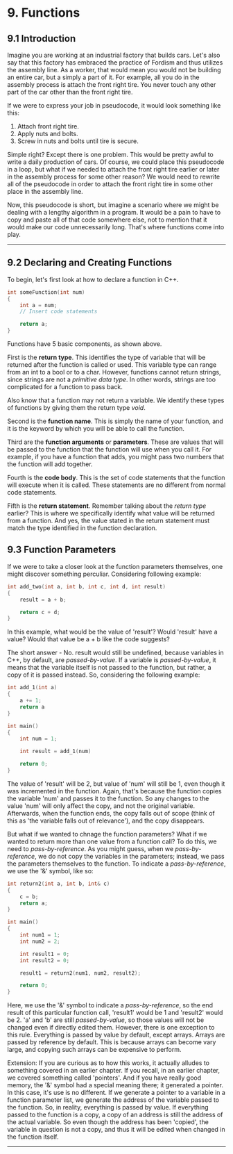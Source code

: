 # 9. Functions

## 9.1 Introduction

Imagine you are working at an industrial factory that builds cars. Let's also say that
this factory has embraced the practice of Fordism and thus utilizes the assembly line.
As a worker, that would mean you would not be building an entire car, but a simply a part
of it. For example, all you do in the assembly process is attach the front right tire. 
You never touch any other part of the car other than the front right tire.

If we were to express your job in pseudocode, it would look something like this:

1. Attach front right tire.
2. Apply nuts and bolts.
3. Screw in nuts and bolts until tire is secure.

Simple right? Except there is one problem. This would be pretty awful to write a daily 
production of cars. Of course, we could place this pseudocode in a loop, but what if we
needed to attach the front right tire earlier or later in the assembly process for some
other reason? We would need to rewrite all of the pseudocode in order to attach the 
front right tire in some other place in the assembly line.

Now, this pseudocode is short, but imagine a scenario where we might be dealing with a 
lengthy algorithm in a program. It would be a pain to have to copy and paste all of that
code somewhere else, not to mention that it would make our code unnecessarily long. That's
where functions come into play.

---

## 9.2 Declaring and Creating Functions

To begin, let's first look at how to declare a function in C++.

```C++
int someFunction(int num)
{
    int a = num;
    // Insert code statements

    return a;
}
```

Functions have 5 basic components, as shown above.

First is the **return type**. This identifies the type of variable that will be returned 
after the function is called or used. This variable type can range from an int to a bool 
or to a char. However, functions cannot return strings, since strings are not a *primitive*
*data type*. In other words, strings are too complicated for a function to pass back.

Also know that a function may not return a variable. We identify these types of functions by
giving them the return type *void*. 

Second is the **function name**. This is simply the name of your function, and it is the
keyword by which you will be able to call the function.

Third are the **function arguments** or **parameters**. These are values that will be passed
to the function that the function will use when you call it. For example, if you have a
function that adds, you might pass two numbers that the function will add together.

Fourth is the **code body**. This is the set of code statements that the function will execute
when it is called. These statements are no different from normal code statements.

Fifth is the **return statement**. Remember talking about the *return type* earlier? This is 
where we specifically identify what value will be returned from a function. And yes, the 
value stated in the return statement must match the type identified in the function declaration.

## 9.3 Function Parameters

If we were to take a closer look at the function parameters themselves, one might discover
something perculiar. Considering following example:

```C++
int add_two(int a, int b, int c, int d, int result)
{
    result = a + b;

    return c + d;
}
```

In this example, what would be the value of 'result'? Would 'result' have a value? Would that
value be a + b like the code suggests?

The short answer - No. result would still be undefined, because variables in C++, by default, are
*passed-by-value*. If a variable is *passed-by-value*, it means that the variable itself is not 
passed to the function, but rather, a copy of it is passed instead. So, considering the following 
example:

```C++
int add_1(int a)
{
    a += 1;
    return a
}

int main()
{
    int num = 1;

    int result = add_1(num)

    return 0;
}

```

The value of 'result' will be 2, but value of 'num' will still be 1, even though it was incremented
in the function. Again, that's because the function copies the variable 'num' and passes it to the
function. So any changes to the value 'num' will only affect the copy, and not the original variable.
Afterwards, when the function ends, the copy falls out of scope (think of this as 'the variable falls out of relevance'), and the copy disappears.

But what if we wanted to chnage the function parameters? What if we wanted to return more than one
value from a function call? To do this, we need to *pass-by-reference*. As you might guess, when we
*pass-by-reference*, we do not copy the variables in the parameters; instead, we pass the parameters
themselves to the function. To indicate a *pass-by-reference*, we use the '&' symbol, like so:

```C++
int return2(int a, int b, int& c)
{
    c = b;
    return a;
}

int main()
{
    int num1 = 1;
    int num2 = 2;

    int result1 = 0;
    int result2 = 0;

    result1 = return2(num1, num2, result2);

    return 0;
}
```

Here, we use the '&' symbol to indicate a *pass-by-reference*, so the end result of this particular
function call, 'result1' would be 1 and 'result2' would be 2. 'a' and 'b' are still *passed-by-value*,
so those values will not be changed even if directly edited them. However, there is one exception to 
this rule. Everything is passed by value by default, except arrays. Arrays are passed by reference by 
default. This is because arrays can become vary large, and copying such arrays can be expensive to 
perform.

Extension: If you are curious as to how this works, it actually alludes to something covered in an
earlier chapter. If you recall, in an earlier chapter, we covered something called 'pointers'. And if
you have really good memory, the '&' symbol had a special meaning there; it generated a pointer. In
this case, it's use is no different. If we generate a pointer to a variable in a function parameter
list, we generate the address of the variable passed to the function. So, in reality, everything is 
passed by value. If everything passed to the function is a copy, a copy of an address is still the 
address of the actual variable. So even though the address has been 'copied', the variable in 
question is not a copy, and thus it will be edited when changed in the function itself.

---